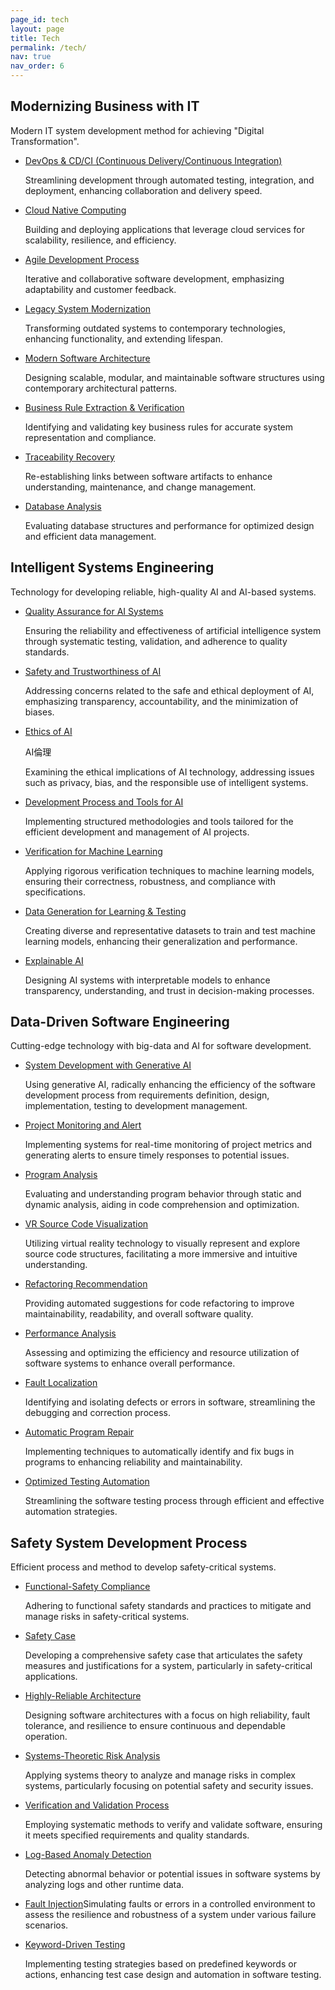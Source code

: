 ```yaml
---
page_id: tech
layout: page
title: Tech
permalink: /tech/
nav: true
nav_order: 6
---
```



## Modernizing Business with IT

Modern IT system development method for achieving "Digital Transformation".

- <summary><u>DevOps & CD/CI (Continuous Delivery/Continuous Integration)</u></summary><p>Streamlining development through automated testing, integration, and deployment, enhancing collaboration and delivery speed.</p>

- <summary><u>Cloud Native Computing</u></summary><p>Building and deploying applications that leverage cloud services for scalability, resilience, and efficiency.</p>

- <summary><u>Agile Development Process</u></summary><p>Iterative and collaborative software development, emphasizing adaptability and customer feedback.</p>

- <summary><u>Legacy System Modernization</u></summary><p>Transforming outdated systems to contemporary technologies, enhancing functionality, and extending lifespan.</p>

- <summary><u>Modern Software Architecture</u></summary><p>Designing scalable, modular, and maintainable software structures using contemporary architectural patterns.</p>

- <summary><u>Business Rule Extraction & Verification</u></summary><p>Identifying and validating key business rules for accurate system representation and compliance.</p>

- <summary><u>Traceability Recovery</u></summary><p>Re-establishing links between software artifacts to enhance understanding, maintenance, and change management.</p>

- <summary><u>Database Analysis</u></summary><p>Evaluating database structures and performance for optimized design and efficient data management.</p>

## Intelligent Systems Engineering

Technology for developing reliable, high-quality AI and AI-based systems.

- <summary><u>Quality Assurance for AI Systems</u></summary><p>Ensuring the reliability and effectiveness of artificial intelligence system through systematic testing, validation, and adherence to quality standards.</p>

- <summary><u>Safety and Trustworthiness of AI</u></summary><p>Addressing concerns related to the safe and ethical deployment of AI, emphasizing transparency, accountability, and the minimization of biases.</p>

- <summary><u>Ethics of AI</u></summary><p>AI倫理</p><p>Examining the ethical implications of AI technology, addressing issues such as privacy, bias, and the responsible use of intelligent systems.</p>

- <summary><u>Development Process and Tools for AI</u></summary><p>Implementing structured methodologies and tools tailored for the efficient development and management of AI projects.</p>

- <summary><u>Verification for Machine Learning</u></summary><p>Applying rigorous verification techniques to machine learning models, ensuring their correctness, robustness, and compliance with specifications.</p>

- <summary><u>Data Generation for Learning & Testing</u></summary><p>Creating diverse and representative datasets to train and test machine learning models, enhancing their generalization and performance.</p>

- <summary><u>Explainable AI</u></summary><p>Designing AI systems with interpretable models to enhance transparency, understanding, and trust in decision-making processes.</p>

## Data-Driven Software Engineering

Cutting-edge technology with big-data and AI for software development.

- <summary><u>System Development with Generative AI</u></summary><p>Using generative AI,  radically enhancing the efficiency of the software development process from requirements definition, design, implementation, testing to development management.</p>

- <summary><u>Project Monitoring and Alert</u></summary><p>Implementing systems for real-time monitoring of project metrics and generating alerts to ensure timely responses to potential issues.</p>

- <summary><u>Program Analysis</u></summary><p>Evaluating and understanding program behavior through static and dynamic analysis, aiding in code comprehension and optimization.</p>

- <summary><u>VR Source Code Visualization</u></summary><p>Utilizing virtual reality technology to visually represent and explore source code structures, facilitating a more immersive and intuitive understanding.</p>

- <summary><u>Refactoring Recommendation</u></summary><p>Providing automated suggestions for code refactoring to improve maintainability, readability, and overall software quality.</p>

- <summary><u>Performance Analysis</u></summary><p>Assessing and optimizing the efficiency and resource utilization of software systems to enhance overall performance.</p>

- <summary><u>Fault Localization</u></summary><p>Identifying and isolating defects or errors in software, streamlining the debugging and correction process.</p>

- <summary><u>Automatic Program Repair</u></summary><p>Implementing techniques to automatically identify and fix bugs in programs to enhancing reliability and maintainability.</p>

- <summary><u>Optimized Testing Automation</u></summary><p>Streamlining the software testing process through efficient and effective automation strategies.</p>

## Safety System Development Process

Efficient process and method to develop safety-critical systems.

- <summary><u>Functional-Safety Compliance</u></summary><p>Adhering to functional safety standards and practices to mitigate and manage risks in safety-critical systems.</p>

- <summary><u>Safety Case</u></summary><p>Developing a comprehensive safety case that articulates the safety measures and justifications for a system, particularly in safety-critical applications.</p>

- <summary><u>Highly-Reliable Architecture</u></summary><p>Designing software architectures with a focus on high reliability, fault tolerance, and resilience to ensure continuous and dependable operation.</p>

- <summary><u>Systems-Theoretic Risk Analysis</u></summary><p>Applying systems theory to analyze and manage risks in complex systems, particularly focusing on potential safety and security issues.</p>

- <summary><u>Verification and Validation Process</u></summary><p>Employing systematic methods to verify and validate software, ensuring it meets specified requirements and quality standards.</p>

- <summary><u>Log-Based Anomaly Detection</u></summary><p>Detecting abnormal behavior or potential issues in software systems by analyzing logs and other runtime data.</p>

- <summary><u>Fault Injection</u></summary<p>Simulating faults or errors in a controlled environment to assess the resilience and robustness of a system under various failure scenarios.</p>

- <summary><u>Keyword-Driven Testing</u></summary><p>Implementing testing strategies based on predefined keywords or actions, enhancing test case design and automation in software testing.</p>
